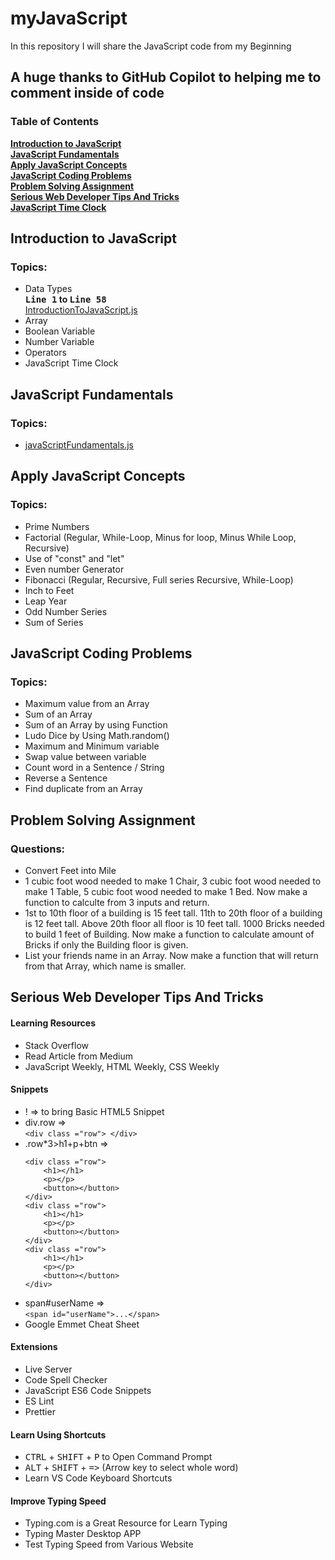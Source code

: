 # myJavaScript

In this repository I will share the JavaScript code from my Beginning

## A huge thanks to GitHub Copilot to helping me to comment inside of code

### Table of Contents

**[Introduction to JavaScript](#introduction-to-javascript)**<br>
**[JavaScript Fundamentals](#javascript-fundamentals)**<br>
**[Apply JavaScript Concepts](#apply-javascript-concepts)**<br>
**[JavaScript Coding Problems](#javascript-coding-problems)**<br>
**[Problem Solving Assignment](#problem-solving-assignment)**<br>
**[Serious Web Developer Tips And Tricks](#serious-web-developer-tips-and-tricks)**<br>
**[JavaScript Time Clock](#javascript-time-clock)**<br>

## Introduction to JavaScript

### Topics:

- Data Types **<br>
  <kbd>Line 1</kbd> to <kbd>Line 58</kbd>**<br>[IntroductionToJavaScript.js](https://github.com/nomandhoni-cs/myJavaScriptJourney/blob/master/introductionToJavaScript/IntroductiontoJavaScript.js)
- Array
- Boolean Variable
- Number Variable
- Operators
- JavaScript Time Clock

## JavaScript Fundamentals

### Topics:

- [javaScriptFundamentals.js](https://github.com/nomandhoni-cs/myJavaScriptJourney/blob/master/javaScriptFundamentals/jsfundamentals.js)

## Apply JavaScript Concepts

### Topics:

- Prime Numbers
- Factorial (Regular, While-Loop, Minus for loop, Minus While Loop, Recursive)
- Use of "const" and "let"
- Even number Generator
- Fibonacci (Regular, Recursive, Full series Recursive, While-Loop)
- Inch to Feet
- Leap Year
- Odd Number Series
- Sum of Series

## JavaScript Coding Problems

### Topics:

- Maximum value from an Array
- Sum of an Array
- Sum of an Array by using Function
- Ludo Dice by Using Math.random()
- Maximum and Minimum variable
- Swap value between variable
- Count word in a Sentence / String
- Reverse a Sentence
- Find duplicate from an Array

## Problem Solving Assignment

### Questions:

- Convert Feet into Mile
- 1 cubic foot wood needed to make 1 Chair, 3 cubic foot wood needed to make 1 Table, 5 cubic foot wood needed to make 1 Bed. Now make a function to calculte from 3 inputs and return.
- 1st to 10th floor of a building is 15 feet tall. 11th to 20th floor of a building is 12 feet tall. Above 20th floor all floor is 10 feet tall. 1000 Bricks needed to build 1 feet of Building. Now make a function to calculate amount of Bricks if only the Building floor is given.
- List your friends name in an Array. Now make a function that will return from that Array, which name is smaller.

## Serious Web Developer Tips And Tricks

#### Learning Resources

- Stack Overflow
- Read Article from Medium
- JavaScript Weekly, HTML Weekly, CSS Weekly

#### Snippets

- ! => to bring Basic HTML5 Snippet
- div.row =><br> `<div class ="row"> </div>`
- .row\*3>h1+p+btn =>
  ```
  <div class ="row">
      <h1></h1>
      <p></p>
      <button></button>
  </div>
  <div class ="row">
      <h1></h1>
      <p></p>
      <button></button>
  </div>
  <div class ="row">
      <h1></h1>
      <p></p>
      <button></button>
  </div>
  ```
- span#userName => <br>`<span id="userName">...</span>`
- Google Emmet Cheat Sheet

#### Extensions

- Live Server
- Code Spell Checker
- JavaScript ES6 Code Snippets
- ES Lint
- Prettier

#### Learn Using Shortcuts

- <kbd>CTRL</kbd> + <kbd>SHIFT</kbd> + <kbd>P</kbd> to Open Command Prompt
- <kbd>ALT</kbd> + <kbd>SHIFT</kbd> + <kbd>=></kbd> (Arrow key to select whole word)
- Learn VS Code Keyboard Shortcuts

#### Improve Typing Speed

- Typing.com is a Great Resource for Learn Typing
- Typing Master Desktop APP
- Test Typing Speed from Various Website
